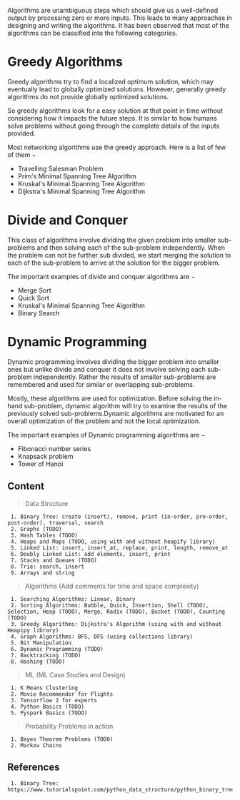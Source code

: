 Algorithms are unambiguous steps which should give us a well-defined output by processing zero or more inputs. This leads to many approaches in designing and writing the algorithms. It has been observed that most of the algorithms can be classified into the following categories.


# Greedy Algorithms
Greedy algorithms try to find a localized optimum solution, which may eventually lead to globally optimized solutions. However, generally greedy algorithms do not provide globally optimized solutions.

So greedy algorithms look for a easy solution at that point in time without considering how it impacts the future steps. It is similar to how humans solve problems without going through the complete details of the inputs provided.

Most networking algorithms use the greedy approach. Here is a list of few of them −

* Travelling Salesman Problem
* Prim's Minimal Spanning Tree Algorithm
* Kruskal's Minimal Spanning Tree Algorithm
* Dijkstra's Minimal Spanning Tree Algorithm


# Divide and Conquer
This class of algorithms involve dividing the given problem into smaller sub-problems and then solving each of the sub-problem independently. When the problem can not be further sub divided, we start merging the solution to each of the sub-problem to arrive at the solution for the bigger problem.

The important examples of divide and conquer algorithms are −

* Merge Sort
* Quick Sort
* Kruskal's Minimal Spanning Tree Algorithm
* Binary Search


# Dynamic Programming
Dynamic programming involves dividing the bigger problem into smaller ones but unlike divide and conquer it does not involve solving each sub-problem independently. Rather the results of smaller sub-problems are remembered and used for similar or overlapping sub-problems.

Mostly, these algorithms are used for optimization. Before solving the in-hand sub-problem, dynamic algorithm will try to examine the results of the previously solved sub-problems.Dynamic algorithms are motivated for an overall optimization of the problem and not the local optimization.

The important examples of Dynamic programming algorithms are −

* Fibonacci number series
* Knapsack problem
* Tower of Hanoi


## Content

> Data Structure
```
 1. Binary Tree: create (insert), remove, print (in-order, pre-order, post-order), traversal, search
 2. Graphs (TODO)
 3. Hash Tables (TODO)
 4. Heaps and Maps (TODO, using with and without heapify library)
 5. Linked List: insert, insert_at, replace, print, length, remove_at 
 6. Doubly Linked List: add elements, insert, print
 7. Stacks and Queues (TODO)
 8. Trie: search, insert
 9. Arrays and string
```

> Algorithms (Add comments for time and space complexity)
```
 1. Searching Algorithms: Linear, Binary
 2. Sorting Algorithms: Bubble, Quick, Insertion, Shell (TODO), Selection, Heap (TODO), Merge, Radix (TODO), Bucket (TODO), Counting (TODO)
 3. Greedy Algorithms: Dijkstra's Algorithm (using with and without Heapipy library)
 4. Graph Algorithms: BFS, DFS (using collections library)
 5. Bit Manipulation
 6. Dynamic Programming (TODO)
 7. Backtracking (TODO)
 8. Hashing (TODO)
```

> ML (ML Case Studies and Design)
```
 1. K Means Clustering
 2. Movie Recommendor for Flights
 3. Tensorflow 2 for experts
 4. Python Basics (TODO)
 5. Pyspark Basics (TODO)
```

> Probability Problems in action
```
 1. Bayes Theorem Problems (TODO)
 2. Markov Chains
```

## References
```
 1. Binary Tree: https://www.tutorialspoint.com/python_data_structure/python_binary_tree.htm
```